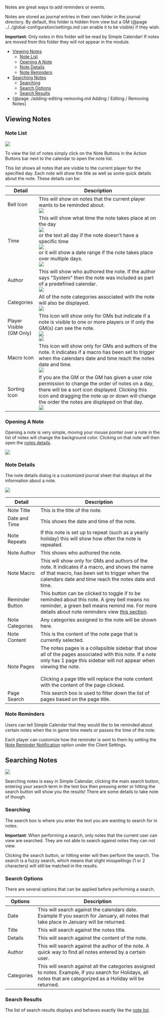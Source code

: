 Notes are great ways to add reminders or events.

Notes are stored as journal entries in their own folder in the journal directory. By default, this folder is hidden from view but a GM {@page ../../global-configuration/settings.md can enable it to be visible} if they wish.

**Important**: Only notes in this folder will be read by Simple Calendar! If notes are moved from this folder they will not appear in the module.

- [Viewing Notes](#viewing-notes)
  - [Note List](#note-list)
  - [Opening A Note](#opening-a-note)
  - [Note Details](#note-details)
  - [Note Reminders](#note-reminders)
- [Searching Notes](#searching-notes)
  - [Searching](#searching)
  - [Search Options](#search-options)
  - [Search Results](#search-results)
- {@page ./adding-editing-removing.md Adding / Editing / Removing Notes}

## Viewing Notes

### Note List

![](media://viewing-notes.png)

To view the list of notes simply click on the Note Buttons in the Action Buttons bar next to the calendar to open the note list.

This list shows all notes that are visible to the current player for the specified day. Each note will show the title as well as some quick details about the note. These details can be:

| Detail                      | Description                                                                                                                                                                                                                                                                                                                          |
|-----------------------------|--------------------------------------------------------------------------------------------------------------------------------------------------------------------------------------------------------------------------------------------------------------------------------------------------------------------------------------|
| Bell Icon                   | This will show on notes that the current player wants to be reminded about.<br/>![](media://note-list-reminder.png)                                                                                                                                                                                                                  |
| Time                        | This will show what time the note takes place at on the day<br/>![](media://note-list-time-range.png)<br/>or the text all day if the note doesn't have a specific time<br/>![](media://note-list-all-day.png)<br/>or it will show a date range if the note takes place over multiple days.<br/>![](media://note-list-date-range.png) |
| Author                      | This will show who authored the note. If the author says "System" then the note was included as part of a predefined calendar.<br/>![](media://note-list-author.png)                                                                                                                                                                 |
| Categories                  | All of the note categories associated with the note will also be displayed.<br/>![](media://note-list-category.png)                                                                                                                                                                                                                  |
| Player Visible<br>(GM Only) | This icon will show only for GMs but indicate if a note is visible to one or more players or if only the GM(s) can see the note.<br/>![](media://note-list-not-player-visible.png)<br/>![](media://note-list-player-visible.png)                                                                                                     |
| Macro Icon                  | This icon will show only for GMs and authors of the note. It indicates if a macro has been set to trigger when the calendars date and time reach the notes date and time.<br/>![](media://note-list-macro.png)                                                                                                                       |
| Sorting Icon                | If you are the GM or the GM has given a user role permission to change the order of notes on a day, there will be a sort icon displayed. Clicking this icon and dragging the note up or down will change the order the notes are displayed on that day.<br/>![](media://note-list-reorder.png)                                       |

### Opening A Note

Opening a note is very simple, moving your mouse pointer over a note in the list of notes will change the background color. Clicking on that note will then open the [notes details](#note-details).

![](media://note-list-hover.png)

### Note Details

The note details dialog is a customized journal sheet that displays all the information about a note.

![](media://note-details.png)

| Detail          | Description                                                                                                                                                                                                                                                                     |
|-----------------|---------------------------------------------------------------------------------------------------------------------------------------------------------------------------------------------------------------------------------------------------------------------------------|
| Note Title      | This is the title of the note.                                                                                                                                                                                                                                                  |
| Date and Time   | This shows the date and time of the note.                                                                                                                                                                                                                                       |
| Note Repeats    | If this note is set up to repeat (such as a yearly holiday) this will show how often the note is repeated.                                                                                                                                                                      |
| Note Author     | This shows who authored the note.                                                                                                                                                                                                                                               |
| Note Macro      | This will show only for GMs and authors of the note. It indicates if a macro, and shows the name of that macro, has been set to trigger when the calendars date and time reach the notes date and time.                                                                         |
| Reminder Button | This button can be clicked to toggle if to be reminded about this note. A grey bell means no reminder, a green bell means remind me. For more details about note reminders view [this section](#note-reminders).                                                                |
| Note Categories | Any categories assigned to the note will be shown here.                                                                                                                                                                                                                         |
| Note Content    | This is the content of the note page that is currently selected.                                                                                                                                                                                                                |
| Note Pages      | The notes pages is a collapsible sidebar that show all of the pages associated with this note. If a note only has 1 page this sidebar will not appear when viewing the note.<br/><br/>Clicking a page title will replace the note content with the content of the page clicked. |
| Page Search     | This search box is used to filter down the list of pages based on the page title.                                                                                                                                                                                               |


### Note Reminders

Users can tell Simple Calendar that they would like to be reminded about certain notes when the in game time meets or passes the time of the note.

Each player can customize how the reminder is sent to them by setting the [Note Reminder Notification](https://simplecalendar.info/pages/docs/global-configuration/settings.html#client-settings) option under the Client Settings.

## Searching Notes

![](media://search.png)

Searching notes is easy in Simple Calendar, clicking the main search button, entering your search term in the text box then pressing enter or hitting the search button will show you the results! There are some details to take note of though.

### Searching

The search box is where you enter the text you are wanting to search for in notes. 

**Important**: When performing a search, only notes that the current user can view are searched. They are not able to search against notes they can not view.

Clicking the search button, or hitting enter will then perform the search. The search is a fuzzy search, which means that slight misspellings (1 or 2 characters) will still be matched in the results.

### Search Options

There are several options that can be applied before performing a search.

| Options    | Description                                                                                                                                                       |
|------------|-------------------------------------------------------------------------------------------------------------------------------------------------------------------|
| Date       | This will search against the calendars date. Example If you search for January, all notes that take place in January will be returned.                            |
| Title      | This will search against the notes title.                                                                                                                         |
| Details    | This will search against the content of the note.                                                                                                                 |
| Author     | This will search against the author of the note. A quick way to find all notes entered by a certain user.                                                         |
| Categories | This will search against all the categories assigned to notes. Example, if you search for Holidays, all notes that are categorized as a Holiday will be returned. |

### Search Results

The list of search results displays and behaves exactly like the [note list](#note-list).

